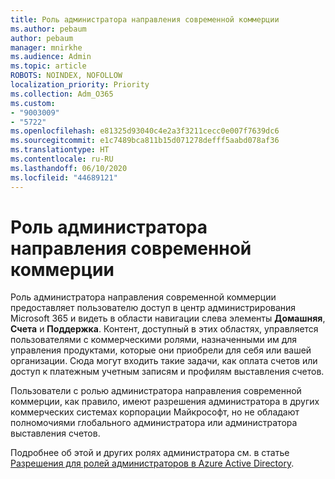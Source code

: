 ```yaml
---
title: Роль администратора направления современной коммерции
ms.author: pebaum
author: pebaum
manager: mnirkhe
ms.audience: Admin
ms.topic: article
ROBOTS: NOINDEX, NOFOLLOW
localization_priority: Priority
ms.collection: Adm_O365
ms.custom:
- "9003009"
- "5722"
ms.openlocfilehash: e81325d93040c4e2a3f3211cecc0e007f7639dc6
ms.sourcegitcommit: e1c7489bca811b15d071278defff5aabd078af36
ms.translationtype: HT
ms.contentlocale: ru-RU
ms.lasthandoff: 06/10/2020
ms.locfileid: "44689121"
---
```

# <a name="modern-commerce-administrator-role"></a>Роль администратора направления современной коммерции

Роль администратора направления современной коммерции предоставляет пользователю доступ в центр администрирования Microsoft 365 и видеть в области навигации слева элементы **Домашняя**, **Счета** и **Поддержка**. Контент, доступный в этих областях, управляется пользователями с коммерческими ролями, назначенными им для управления продуктами, которые они приобрели для себя или вашей организации. Сюда могут входить такие задачи, как оплата счетов или доступ к платежным учетным записям и профилям выставления счетов.

Пользователи с ролью администратора направления современной коммерции, как правило, имеют разрешения администратора в других коммерческих системах корпорации Майкрософт, но не обладают полномочиями глобального администратора или администратора выставления счетов.

Подробнее об этой и других ролях администратора см. в статье [Разрешения для ролей администраторов в Azure Active Directory](https://docs.microsoft.com/azure/active-directory/users-groups-roles/directory-assign-admin-roles#modern-commerce-administrator).